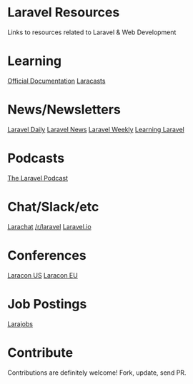 # Laravel Resources
Links to resources related to Laravel &amp; Web Development

# Learning
[Official Documentation](https://laravel.com/docs/)
[Laracasts](http://laracasts.com/)

# News/Newsletters
[Laravel Daily](http://laraveldaily.com/)
[Laravel News](https://laravel-news.com/)
[Laravel Weekly](http://laravelweekly.com/)
[Learning Laravel](http://learninglaravel.net/)

# Podcasts
[The Laravel Podcast](http://www.laravelpodcast.com/)

# Chat/Slack/etc
[Larachat](http://larachat.co/)
[/r/laravel](http://reddit.com/r/laravel/)
[Laravel.io](http://laravel.io/)

# Conferences
[Laracon US](http://laracon.us/)
[Laracon EU](http://laracon.eu/)

# Job Postings
[Larajobs](http://larajobs.com/)

# Contribute
Contributions are definitely welcome! Fork, update, send PR.